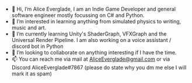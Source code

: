 - 👋 Hi, I’m Alice Everglade, I am an Indie Game Developer and general software engineer mostly focussing on C# and Python.
- 👀 I’m interested in learning anything from simulated physics to writing, music and art.
- 🌱 I’m currently learning Unity's ShaderGraph, VFXGraph and the Universal Render Pipeline. I am also working on a voice assistant / discord bot in Python
- 💞️ I’m looking to collaborate on anything interesting if I have the time.
- 📫 You can reach me via mail at AliceEverglade@gmail.com or via Discord AliceEverglade#7867 (please do state why you dm me else I will mark it as spam)

<!---
AliceEverglade/AliceEverglade is a ✨ special ✨ repository because its `README.md` (this file) appears on your GitHub profile.
You can click the Preview link to take a look at your changes.
--->
